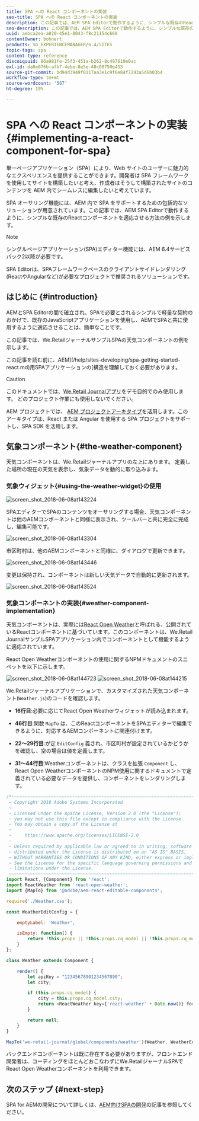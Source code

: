 ```yaml
---
title: SPA への React コンポーネントの実装
seo-title: SPA への React コンポーネントの実装
description: この記事では、AEM SPA Editorで動作するように、シンプルな既存のReactコンポーネントを適応させる方法の例を示します。
seo-description: この記事では、AEM SPA Editorで動作するように、シンプルな既存のReactコンポーネントを適応させる方法の例を示します。
uuid: aebca2ea-a020-45e1-8043-f8c21154c660
contentOwner: bohnert
products: SG_EXPERIENCEMANAGER/6.4/SITES
topic-tags: spa
content-type: reference
discoiquuid: 86a981fe-25f3-451a-b262-8c497619e0ac
exl-id: da0e076b-afb7-4ebe-8e5e-48c00750e453
source-git-commit: bd94d3949f0117aa3e1c9f0e84f7293a5d6b03b4
workflow-type: tm+mt
source-wordcount: '587'
ht-degree: 19%

---
```


# SPA への React コンポーネントの実装{#implementing-a-react-component-for-spa}

単一ページアプリケーション（SPA）により、Web サイトのユーザーに魅力的なエクスペリエンスを提供することができます。開発者は SPA フレームワークを使用してサイトを構築したいと考え、作成者はそうして構築されたサイトのコンテンツを AEM 内でシームレスに編集したいと考えています。

SPA オーサリング機能には、AEM 内で SPA をサポートするための包括的なソリューションが用意されています。この記事では、AEM SPA Editorで動作するように、シンプルな既存のReactコンポーネントを適応させる方法の例を示します。

>[!NOTE]
>シングルページアプリケーション(SPA)エディター機能には、AEM 6.4サービスパック2以降が必要です。
>
>SPA Editorは、SPAフレームワークベースのクライアントサイドレンダリング(ReactやAngularなど)が必要なプロジェクトで推奨されるソリューションです。

## はじめに {#introduction}

AEMとSPA Editorの間で確立され、SPAで必要とされるシンプルで軽量な契約のおかげで、既存のJavaScriptアプリケーションを使用し、AEMでSPAと共に使用するように適応させることは、簡単なことです。

この記事では、We.RetailジャーナルサンプルSPAの天気コンポーネントの例を示します。

この記事を読む前に、AEM](/help/sites-developing/spa-getting-started-react.md)用SPAアプリケーションの[構造を理解しておく必要があります。

>[!CAUTION]
>このドキュメントでは、[We.Retail Journalアプリ](https://github.com/Adobe-Marketing-Cloud/aem-sample-we-retail-journal)をデモ目的でのみ使用します。 どのプロジェクト作業にも使用しないでください。
>
>AEM プロジェクトでは、 [AEM プロジェクトアーキタイプ](https://docs.adobe.com/content/help/ja/experience-manager-core-components/using/developing/archetype/overview.html)を活用します。このアーキタイプは、React または Angular を使用する SPA プロジェクトをサポートし、SPA SDK を活用します。

## 気象コンポーネント{#the-weather-component}

天気コンポーネントは、We.Retailジャーナルアプリの左上にあります。 定義した場所の現在の天気を表示し、気象データを動的に取り込みます。

### 気象ウィジェット{#using-the-weather-widget}の使用

![screen_shot_2018-06-08at143224](assets/screen_shot_2018-06-08at143224.png)

SPAエディターでSPAのコンテンツをオーサリングする場合、天気コンポーネントは他のAEMコンポーネントと同様に表示され、ツールバーと共に完全に完成し、編集可能です。

![screen_shot_2018-06-08at143304](assets/screen_shot_2018-06-08at143304.png)

市区町村は、他のAEMコンポーネントと同様に、ダイアログで更新できます。

![screen_shot_2018-06-08at143446](assets/screen_shot_2018-06-08at143446.png)

変更は保持され、コンポーネントは新しい天気データで自動的に更新されます。

![screen_shot_2018-06-08at143524](assets/screen_shot_2018-06-08at143524.png)

### 気象コンポーネントの実装{#weather-component-implementation}

天気コンポーネントは、実際には[React Open Weather](https://www.npmjs.com/package/react-open-weather)と呼ばれる、公開されているReactコンポーネントに基づいています。このコンポーネントは、We.Retail JournalサンプルSPAアプリケーション内でコンポーネントとして機能するように適応されています。

React Open Weatherコンポーネントの使用に関するNPMドキュメントのスニペットを以下に示します。

![screen_shot_2018-06-08at144723](assets/screen_shot_2018-06-08at144723.png) ![screen_shot_2018-06-08at144215](assets/screen_shot_2018-06-08at144215.png)

We.Retailジャーナルアプリケーションで、カスタマイズされた天気コンポーネント(`Weather.js`)のコードを確認します。

* **16行目**:必要に応じてReact Open Weatherウィジェットが読み込まれます。
* **46行目**:関数 `MapTo` は、このReactコンポーネントをSPAエディターで編集できるように、対応するAEMコンポーネントに関連付けます。

* **22～29行目**:が定 `EditConfig` 義され、市区町村が設定されているかどうかを確認し、空の場合は値を定義します。

* **31～44行目**:Weatherコンポーネントは、クラスを拡張 `Component` し、React Open WeatherコンポーネントのNPM使用に関するドキュメントで定義されている必要なデータを提供し、コンポーネントをレンダリングします。

```javascript
/*~~~~~~~~~~~~~~~~~~~~~~~~~~~~~~~~~~~~~~~~~~~~~~~~~~~~~~~~~~~~~~~~~~~~~~~~~~~~~~
 ~ Copyright 2018 Adobe Systems Incorporated
 ~
 ~ Licensed under the Apache License, Version 2.0 (the "License");
 ~ you may not use this file except in compliance with the License.
 ~ You may obtain a copy of the License at
 ~
 ~     https://www.apache.org/licenses/LICENSE-2.0
 ~
 ~ Unless required by applicable law or agreed to in writing, software
 ~ distributed under the License is distributed on an "AS IS" BASIS,
 ~ WITHOUT WARRANTIES OR CONDITIONS OF ANY KIND, either express or implied.
 ~ See the License for the specific language governing permissions and
 ~ limitations under the License.
 ~~~~~~~~~~~~~~~~~~~~~~~~~~~~~~~~~~~~~~~~~~~~~~~~~~~~~~~~~~~~~~~~~~~~~~~~~~~~~*/
import React, {Component} from 'react';
import ReactWeather from 'react-open-weather';
import {MapTo} from '@adobe/aem-react-editable-components';

require('./Weather.css');

const WeatherEditConfig = {

    emptyLabel: 'Weather',

    isEmpty: function() {
        return !this.props || !this.props.cq_model || !this.props.cq_model.city || this.props.cq_model.city.trim().length < 1;
    }
};

class Weather extends Component {

    render() {
        let apiKey = "12345678901234567890";
        let city;

        if (this.props.cq_model) {
            city = this.props.cq_model.city;
            return <ReactWeather key={'react-weather' + Date.now()} forecast="today" apikey={apiKey} type="city" city={city} />
        }

        return null;
    }
}

MapTo('we-retail-journal/global/components/weather')(Weather, WeatherEditConfig);
```

バックエンドコンポーネントは既に存在する必要がありますが、フロントエンド開発者は、コーディングをほとんどおこなわずにWe.RetailジャーナルSPAでReact Open Weatherコンポーネントを利用できます。

## 次のステップ {#next-step}

SPA for AEMの開発について詳しくは、[AEM向けSPAの開発](/help/sites-developing/spa-architecture.md)の記事を参照してください。
